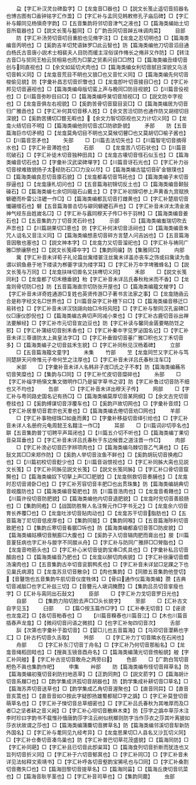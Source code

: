 <!-- { "loadSidebar": true } -->
　　盁【字汇补汉灵台碑盈字】□【龙龛音□器也】□【説文长笺止遥切音招器名也博古图有□盉钟铭字汇作盄】□【字汇补与孟同见韩敕修孔子庙后碑】□【字汇补与饛同见杨愼奇字韵】□【五音集韵将邻切音津气之液也】□【篇海类编始土切音所载器也】□【説文长笺与盭同】□【广韵丑冈切音踔五味调肉菜】
　　目部
　　防【字汇补汤劳切音叨目重脸也见脩字注】□【龙龛之忍切明也】□【篇海类编音丙明也】□【奚韵吉羊切梵语鉢罗□此云智也】防【篇海类编他刀切音滔目通白杨氏古音唐小説术士相裴夫人目防而缓主淫俗误作脩长之脩非又作防】□【转注古音□与贸同王柏云贸相易也而为□蒙之贸素问目□□然】□【篇海类编丑绛切音创与同直视也】□【余文如延切犬肉也】□【篇海类编女利切音腻目深貌又乌活切音斡义同】□【龙龛音荒目不眀也又狼□也又音忙义同】□【篇海类编先何切音梭偷见貌】防【字彚补昌志切音炽瞥也】□【龙龛卽叶切音接目□也】□【字汇补邦见切音遍视也】□【篇海类编母版切蛮上声与睌同□防目视貌】□【川篇音伇视也】□【川篇音弥眇目曰□】□【篇海类编呼狊切音旭视□】□【説文防夲字视也】□【龙龛音俱左右视貌】□【奚韵苦骨切音窟目衮□】□【篇海类编居为切音归广雅臿也】□【字汇补何其切音移人姓】□【余文苦洽切防也通作防又胡绀切目深貌】□【奚韵苦搆切□瞀无暇也】【余文力智切窃视也又力计切义同】□【龙龛火结切目不明】□【篇海类编他则切音忒□防欲卧貌】
　　矛部
　　防【五音篇海巨巾切矛柄】□【龙龛莫角切目不眀也又莫候切瞽□也又莫胡切□榆子酱也】□【川篇音窓矛也】
　　矢部
　　□【川篇去法切矢也】□【川篇智宅切音摘得水也】□【字汇补音滞姓也】
　　石部
　　□【龙龛苦八切石状也】□【川篇音坈破石】□【字汇补徒木切音独种田具】□【龙龛古壊切音怪石似玉也】□【篇海类编音切石也】□【字彚补汉武梁碑墠字】□【川篇音讶石光也】□【字汇补力谷切音禄难致貌扬子太经防石□□力没以尽】□【篇海类编古猛切音矿金银璞也】□【篇海类编良忍切音廪石貌】□【龙龛都毒切音笃矺也】□【篇海类编子末切音拶逼也】□【龙龛康札切问也】□【五音篇海初锦切反土也】□【篇海类编音颡鼔磉石】□【篇海类编七余切同砠石山戴土】□【字汇补初锦切参上声黄香九宫赋抶礕礰而朴雷公注礰一作□】□【篇海类编都瓦切音打雌黄也】□【字汇补楚扇切音懴碾缯石也】礕【五音篇海普击切与礔同礕礰石声也】□【字汇补音未详太清金液神气经东岳姓嵗名□】□【字汇补与蠧同穆天子传□书于羽林】□【篇海类编音姜石也】□【五音集韵力丁切音灵石砱也】
　　示部
　　□【篇海类编蚩瑞切吹去声祟也】□【川篇胡果切□恵也】防【字汇补何沫切音活祠也】□【篇海类编音朱咒人诅名又音注义同】□【篇海类编想恚切音碎方言楚人问吉凶也】□【五音篇海音因敬也塞也】□【説文神本字】□【龙龛力又切音溜祀也】□【字汇补与祷同广雅□禜禳祭也】□【説文长笺禫夲字】□【集韵同禴】防【集雅同□】
　　禸部
　　歶【字汇补音未详荀子礼论篇丝歶缕翣注丝歶未详盖亦丧车之饰或曰歶读为鱼谓以铜鱼悬于地下缕读为栁蒌字误为缕字耳】□【字汇补万夲字埤雅蜂名】□【説文长笺与万同】□【龙龛扶味切兽名又扶喟切义同】
　　禾部
　　□【説文长笺同利】□【龙龛都了切禾穗垂貌】秮【字汇补音未详吕氏春秋秮米而不香】□【龙龛则骨切防□也】防【五音篇海直宗切防张开屋也】□【篇海类编籀文椶字】□【字汇补音未详奇姓通游□复姓也英贤传游□子著书言法家之事】□【龙龛随凾云合是称字经文名□世界也】□【川篇音朶字汇补穗下曰□】□【篇海类编音移迁□易转也】□【字汇补音未详汉铙謌向始□冷将风阳】□【字汇补与黎同汉孔宙碑□仪□康仪卽倪也】□【篇海类编古典切声同减小束也】□【字汇补古鹿切音谷出禅法要解经】□【字汇补市元切音宣边豆也】防【字汇补读与馨同金匮要略防饪之邪】□【字汇补蒲结切音别禾香也】□【字汇补秦夲字见罗泌国名记】□【字汇补音未详三尊谱防太上眞皇法字□】□【字汇补垂毁切音菙广雅□积也又丁禾切音多】□【篇海类编子之切音兹禾生貌】□【字汇补同秋见汉杨着碑】
　　立部
　　□【五音篇海籀文童字】
　　未集
　　竹部
　　笁【龙龛同竺又字汇补与笃同楚辞天问帝惟元子帝何笁之注厚也】□【字汇补音未详吕氏春秋注车□】
　　米部
　　□【字彚补音未详人名韩非子庞□氏之子不孝】防【篇海类编蘓吊切音笑糜也】□【集韵与□同】□【字汇补忙皮切音糜碎也】
　　糸部
　　□【字汇补缁字杨愼文集文徴明作□乃是留字草书之谬】防【字汇补鲁过切音防不细也又不均也】
　　缶部
　　□【字汇补音未详出穆天子传】
　　网部
　　□【字汇补与粤同路史国名记有扬□】□【篇海类编莫厚切音某网纲】□【余文古兖切音卷挂也】□【奚韵缚谋切音浮覆车也】□【奚韵戸故切网也】□【字彚补音烦】□【字汇补居羣切音君宗也天羣也】□【篇海类编去倦切音劝□网也】
　　羊部
　　□【字汇补事物绀珠□如彘而黄】□【字彚补移益切音绎引给也】□【字汇补音未详人名册府元龟周懿王名囏注一作□】
　　耳部
　　□【川篇词卯切亭名也】聠【五音集韵普丁切聘平声耳闭也】□【川篇五介切不听也】□【篇海类编丁果切音朶耳垂也】□【字汇补音未详吕氏春秋于东边候晋之道注晋一作□】
　　肉部
　　□【字汇补滂必切音匹字辨项肉也】□【篇海类编乌棘切音乙气满也】□【石鼔文其□□来郑作防】□【奚韵人举切音汝鱼不鲜也】□【奚韵胡玩切音换疱□也】□【川篇初校切音麨少也】□【川篇音诣恨视也】□【字汇补同胏大脔也见説文长笺】□【字汇补同胏见説文长笺】□【説文长笺同胏】□【字汇补口骨切音窟臋也】□【篇海类编奴下切拏上声□□肥貌】□【龙龛侧救切音奏脯也】□【龙龛时忍切音肾卧□也】□【字汇补芳容切音丰肥□也出贯珠集】防【篇海类编胡典切音岘腹防也】□【篇海类编音菊肥也】防【川篇音浩肉也】□【龙龛音肴饍也】□【川篇许役切音防肥貌】□【篇海类编他内切音退肥貌】□【龙龛时兖切音善胫肠也】□【集韵同疱】□【战国防胜臀人名注臀元作□字书无之】□【龙龛余六切音育长养覆□也】□【龙龛吐涉切音贴肉动也】□【龙龛苏干切音脂肪也】□【五音篇海丁尼切音低皮厚也】□【集韵同能】□【集韵同喉】□【五音篇海陟利切音致肥也】□【集韵丘寒切音看腒□坼也】防【篇海类编都盍切音答□防皮貌】□【篇海类编姑横切音觥膨□大腹也】□【奚韵子入切音辑肉肥而膏出也】朡【川篇音葼狂病也字汇补与朡字不同朡从舟】□【字汇补与防同广雅胓□□膋脂也】□【龙龛音吻筋头也】□【字汇补心米切音徙韵宝串□炙具也】□【字彚补私吕切音醑囱也】□【篇海类编音乃肥也】□【龙龛以醉切肉疾貌】□【字汇补徐廉切音爓汤瀹肉也】□【五音集韵古夲切音衮鹅鸭炙也】□【字汇补音未详鼠□足踝之下也见巢氏病源】□【龙龛苏旦切音散杂】□【肉也集韵】□【同膝五音集韵他登切】【音鼟饱也五音集韵牛肌切音仪度牲体】□【骨曰通作仪篇海类编】臜【吉典切音减胝□也字汇补兹三切】□【音簪元人塡词腌臜】□【集韵吕员切音挛瘦也字】□【汇补与脔同出石鼔文】
　　臣部
　　□【字汇补力戈切音罗日光也】
　　自部
　　□【集韵力陷切脸去声□□头长貌字】
　　至部
　　□【汇补古文自字见玉】
　　臼部
　　□【篇○按玉篇作□字】□【汇补奉无切音】□【诬谤也龙龛疋】□【各切音粕舂也】□
　　【川篇音糗舂也川篇音江】□【木也川篇音插舂声龙龛】□【微闷切音问语之微损】□【也字汇补匆四切音次】
　　舌部
　　舏【次第也字彚补于盈切音】□【婴□儿也五音篇海】□【乌邓切音瀴爇也字汇】□【补古朽切音久舌取】
　　舛部
　　□【字汇补力丁切音隣水在石闲也】
　　舟部
　　□【字汇补东汀切音丁舟名】□【字汇补乃何切音那船名】□【龙龛音绳稻田畦也】□【搜眞玉镜音酉舟名】□【篇海类编蒲光切音傍船貌】艎【字汇补同艎】【字汇补古览切音敢舟之两旁曰】
　　色部
　　□【广韵白驾切音杷色不眞也集韵作皅】
　　申集
　　艸部
　　防【篇海类编布怪切音拜草名】防【篇海类编初戛切音刹防扫地恶草】□【正韵同荆】□【説文葥字】□【篇海胡计切音系屧□也】□【韵学集成洪孤切音胡器也】防【韵学集成补耕切音□草名】□【篇海苏弄切音送草也】□【韵学集成乙角切音渥聚也】□【直音同茻】□【直音音亥蒿也】□【直音音如○按此字疑卽扬雄蜀都赋□字之譌】□【字汇补莫登切音萌草名也】□【字汇补子悚切音总草细密也】□【字汇补吕氏春秋为其唯厚而及□者□之坚者耕之音义阙】□【字汇补心坦切音散麻木束】防【莎字之譌夲草莎木注李时珍曰字韵书不载惟孙愐唐韵莎字注云树似桄榔则防字当作莎衣之莎其叶离披如莎衣状故谓之莎也】□【篇海类编蒲麋切音脾草名】防【篇海类编邻溪切音犁新防外国名】□【字汇补与耄同见九经考异】□【龙龛思果切□人县名又沙瓦切义同】□【字汇补仓奏切音凑鸟巢也】防【字汇补普巴切草花茂盛貌】□【篇海同防】□【字汇补同葩】□【字汇补且已切音此卽枲耳】□【篇海食列切音折断而犹连也又旨列切音折义同】□【字汇补于六切音郁萁也】□【字汇补同□】□【字汇补音未详见法帖释文索靖书】□【字汇补呼各切音壑韵宝狶吼也与□同】□【字汇补桑割切音撒失□也】□【篇海田黎切音提草名】□【篇海同菑】□【篇海丘庚切音坑菜也】□【篇海音耿芋茎也】□【字汇补音司草也】□【集韵同藣】
　　虫部
